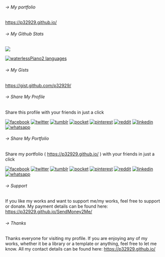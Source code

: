 ###### -> My portfolio
https://p32929.github.io/

###### -> My Github Stats
[![](https://github-readme-stats.vercel.app/api?username=p32929&show_icons=true&langs_count=99)](https://p32929.github.io/) 

[![waterlessPiano2 languages](https://github-readme-stats.quantumlytangled.vercel.app/api/top-langs/?username=p32929)](https://p32929.github.io/)

###### -> My Gists
https://gist.github.com/p32929/

###### -> Share My Profile
Share this profile with your friends in just a click

[![facebook](https://image.flaticon.com/icons/png/32/124/124010.png)](https://www.facebook.com/sharer/sharer.php?u=https://github.com/p32929)
[![twitter](https://image.flaticon.com/icons/png/32/124/124021.png)](https://twitter.com/intent/tweet?source=https://github.com/p32929)
[![tumblr](https://image.flaticon.com/icons/png/32/124/124012.png)](https://www.tumblr.com/share?v=3&u=https://github.com/p32929)
[![pocket](https://image.flaticon.com/icons/png/32/732/732238.png)](https://getpocket.com/save?url=https://github.com/p32929)
[![pinterest](https://image.flaticon.com/icons/png/32/124/124039.png)](https://pinterest.com/pin/create/button/?url=https://github.com/p32929)
[![reddit](https://image.flaticon.com/icons/png/32/2111/2111589.png)](https://www.reddit.com/submit?url=https://github.com/p32929)
[![linkedin](https://image.flaticon.com/icons/png/32/1409/1409945.png)](https://www.linkedin.com/shareArticle?mini=true&url=https://github.com/p32929)
[![whatsapp](https://image.flaticon.com/icons/png/32/733/733585.png)](https://api.whatsapp.com/send?text=https://github.com/p32929)

###### -> Share My Portfolio
Share my portfolio ( https://p32929.github.io/ ) with your friends in just a click

[![facebook](https://image.flaticon.com/icons/png/32/124/124010.png)](https://www.facebook.com/sharer/sharer.php?u=https://p32929.github.io/)
[![twitter](https://image.flaticon.com/icons/png/32/124/124021.png)](https://twitter.com/intent/tweet?source=https://p32929.github.io/)
[![tumblr](https://image.flaticon.com/icons/png/32/124/124012.png)](https://www.tumblr.com/share?v=3&u=https://p32929.github.io/)
[![pocket](https://image.flaticon.com/icons/png/32/732/732238.png)](https://getpocket.com/save?url=https://p32929.github.io/)
[![pinterest](https://image.flaticon.com/icons/png/32/124/124039.png)](https://pinterest.com/pin/create/button/?url=https://p32929.github.io/)
[![reddit](https://image.flaticon.com/icons/png/32/2111/2111589.png)](https://www.reddit.com/submit?url=https://p32929.github.io/)
[![linkedin](https://image.flaticon.com/icons/png/32/1409/1409945.png)](https://www.linkedin.com/shareArticle?mini=true&url=https://p32929.github.io/)
[![whatsapp](https://image.flaticon.com/icons/png/32/733/733585.png)](https://api.whatsapp.com/send?text=https://p32929.github.io/)

###### -> Support
If you like my works and want to support me/my works, feel free to support or donate. My payment details can be found here: https://p32929.github.io/SendMoney2Me/

###### -> Thanks
Thanks everyone for visiting my profile. If you are enjoying any of my works, whether it be a library or a template or anything, feel free to let me know. All my contact details can be found here: https://p32929.github.io/
